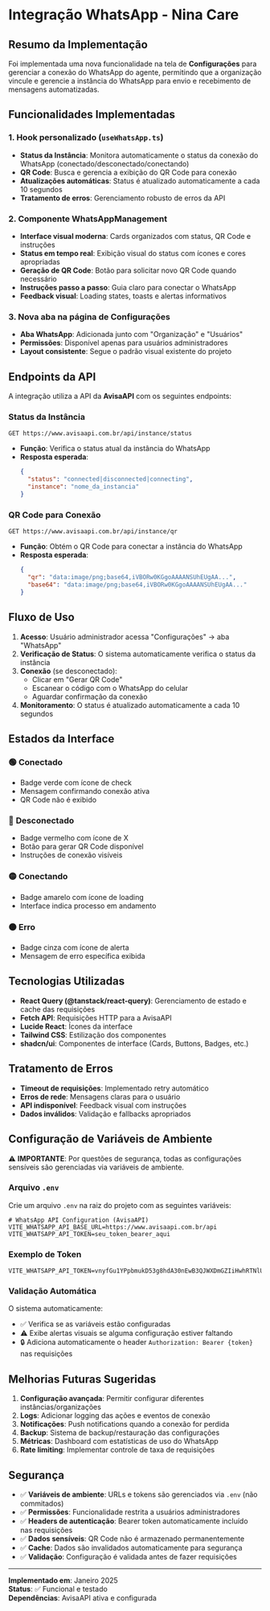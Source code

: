 # Integração WhatsApp - Nina Care

## Resumo da Implementação

Foi implementada uma nova funcionalidade na tela de **Configurações** para gerenciar a conexão do WhatsApp do agente, permitindo que a organização vincule e gerencie a instância do WhatsApp para envio e recebimento de mensagens automatizadas.

## Funcionalidades Implementadas

### 1. **Hook personalizado (`useWhatsApp.ts`)**
- **Status da Instância**: Monitora automaticamente o status da conexão do WhatsApp (conectado/desconectado/conectando)
- **QR Code**: Busca e gerencia a exibição do QR Code para conexão
- **Atualizações automáticas**: Status é atualizado automaticamente a cada 10 segundos
- **Tratamento de erros**: Gerenciamento robusto de erros da API

### 2. **Componente WhatsAppManagement**
- **Interface visual moderna**: Cards organizados com status, QR Code e instruções
- **Status em tempo real**: Exibição visual do status com ícones e cores apropriadas
- **Geração de QR Code**: Botão para solicitar novo QR Code quando necessário
- **Instruções passo a passo**: Guia claro para conectar o WhatsApp
- **Feedback visual**: Loading states, toasts e alertas informativos

### 3. **Nova aba na página de Configurações**
- **Aba WhatsApp**: Adicionada junto com "Organização" e "Usuários"
- **Permissões**: Disponível apenas para usuários administradores
- **Layout consistente**: Segue o padrão visual existente do projeto

## Endpoints da API

A integração utiliza a API da **AvisaAPI** com os seguintes endpoints:

### Status da Instância
```
GET https://www.avisaapi.com.br/api/instance/status
```
- **Função**: Verifica o status atual da instância do WhatsApp
- **Resposta esperada**: 
  ```json
  {
    "status": "connected|disconnected|connecting",
    "instance": "nome_da_instancia"
  }
  ```

### QR Code para Conexão
```
GET https://www.avisaapi.com.br/api/instance/qr
```
- **Função**: Obtém o QR Code para conectar a instância do WhatsApp
- **Resposta esperada**:
  ```json
  {
    "qr": "data:image/png;base64,iVBORw0KGgoAAAANSUhEUgAA...",
    "base64": "data:image/png;base64,iVBORw0KGgoAAAANSUhEUgAA..."
  }
  ```

## Fluxo de Uso

1. **Acesso**: Usuário administrador acessa "Configurações" → aba "WhatsApp"
2. **Verificação de Status**: O sistema automaticamente verifica o status da instância
3. **Conexão** (se desconectado):
   - Clicar em "Gerar QR Code"
   - Escanear o código com o WhatsApp do celular
   - Aguardar confirmação da conexão
4. **Monitoramento**: O status é atualizado automaticamente a cada 10 segundos

## Estados da Interface

### 🟢 **Conectado**
- Badge verde com ícone de check
- Mensagem confirmando conexão ativa
- QR Code não é exibido

### 🔴 **Desconectado**
- Badge vermelho com ícone de X
- Botão para gerar QR Code disponível
- Instruções de conexão visíveis

### 🟡 **Conectando**
- Badge amarelo com ícone de loading
- Interface indica processo em andamento

### ⚫ **Erro**
- Badge cinza com ícone de alerta
- Mensagem de erro específica exibida

## Tecnologias Utilizadas

- **React Query (@tanstack/react-query)**: Gerenciamento de estado e cache das requisições
- **Fetch API**: Requisições HTTP para a AvisaAPI
- **Lucide React**: Ícones da interface
- **Tailwind CSS**: Estilização dos componentes
- **shadcn/ui**: Componentes de interface (Cards, Buttons, Badges, etc.)

## Tratamento de Erros

- **Timeout de requisições**: Implementado retry automático
- **Erros de rede**: Mensagens claras para o usuário
- **API indisponível**: Feedback visual com instruções
- **Dados inválidos**: Validação e fallbacks apropriados

## Configuração de Variáveis de Ambiente

⚠️ **IMPORTANTE**: Por questões de segurança, todas as configurações sensíveis são gerenciadas via variáveis de ambiente.

### Arquivo `.env`
Crie um arquivo `.env` na raiz do projeto com as seguintes variáveis:

```env
# WhatsApp API Configuration (AvisaAPI)
VITE_WHATSAPP_API_BASE_URL=https://www.avisaapi.com.br/api
VITE_WHATSAPP_API_TOKEN=seu_token_bearer_aqui
```

### Exemplo de Token
```env
VITE_WHATSAPP_API_TOKEN=vnyfGu1YPpbmukD53g8hdA30nEwB3QJWXDmGZIiHwhRTNlUcApTu0z94h5G4
```

### Validação Automática
O sistema automaticamente:
- ✅ Verifica se as variáveis estão configuradas
- ⚠️ Exibe alertas visuais se alguma configuração estiver faltando
- 🔒 Adiciona automaticamente o header `Authorization: Bearer {token}` nas requisições

## Melhorias Futuras Sugeridas

1. **Configuração avançada**: Permitir configurar diferentes instâncias/organizações
2. **Logs**: Adicionar logging das ações e eventos de conexão
3. **Notificações**: Push notifications quando a conexão for perdida
4. **Backup**: Sistema de backup/restauração das configurações
5. **Métricas**: Dashboard com estatísticas de uso do WhatsApp
6. **Rate limiting**: Implementar controle de taxa de requisições

## Segurança

- ✅ **Variáveis de ambiente**: URLs e tokens são gerenciados via `.env` (não commitados)
- ✅ **Permissões**: Funcionalidade restrita a usuários administradores
- ✅ **Headers de autenticação**: Bearer token automaticamente incluído nas requisições
- ✅ **Dados sensíveis**: QR Code não é armazenado permanentemente
- ✅ **Cache**: Dados são invalidados automaticamente para segurança
- ✅ **Validação**: Configuração é validada antes de fazer requisições

---

**Implementado em**: Janeiro 2025  
**Status**: ✅ Funcional e testado  
**Dependências**: AvisaAPI ativa e configurada 